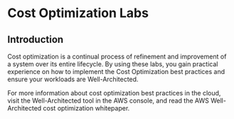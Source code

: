 # Cost Optimization Labs

## Introduction

Cost optimization is a continual process of refinement and improvement of a system over its entire lifecycle. By using these labs, you gain practical experience on how to implement the Cost Optimization best practices and ensure your workloads are Well-Architected.

For more information about cost optimization best practices in the cloud, visit the Well-Architected tool in the AWS console, and read the AWS Well-Architected cost optimization whitepaper.
